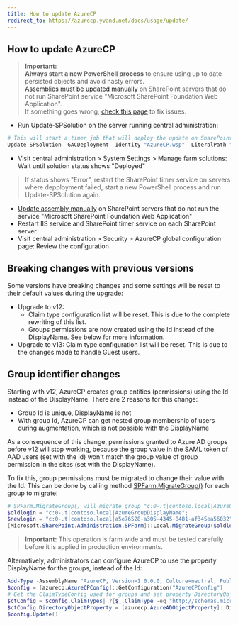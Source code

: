 ```yaml
---
title: How to update AzureCP
redirect_to: https://azurecp.yvand.net/docs/usage/update/
---
```


## How to update AzureCP

> **Important:**  
> **Always start a new PowerShell process** to ensure using up to date persisted objects and avoid nasty errors.  
> [Assemblies must be updated manually](Install-AzureCP.html) on SharePoint servers that do not run SharePoint service "Microsoft SharePoint Foundation Web Application".  
> If something goes wrong, [check this page](Fix-setup-issues.html) to fix issues.

- Run Update-SPSolution on the server running central administration:

```powershell
# This will start a timer job that will deploy the update on SharePoint servers. Central administration will restart during the process
Update-SPSolution -GACDeployment -Identity "AzureCP.wsp" -LiteralPath "F:\Data\Dev\AzureCP.wsp"
```

- Visit central administration > System Settings > Manage farm solutions: Wait until solution status shows "Deployed"
> If status shows "Error", restart the SharePoint timer service on servers where depployment failed, start a new PowerShell process and run Update-SPSolution again.
- [Update assembly manually](Install-AzureCP.html) on SharePoint servers that do not run the service "Microsoft SharePoint Foundation Web Application"
- Restart IIS service and SharePoint timer service on each SharePoint server
- Visit central administration > Security > AzureCP global configuration page: Review the configuration

## Breaking changes with previous versions

Some versions have breaking changes and some settings will be reset to their default values during the upgrade:

- Upgrade to v12:
  - Claim type configuration list will be reset. This is due to the complete rewriting of this list.
  - Groups permissions are now created using the Id instead of the DisplayName. See below for more information.
- Upgrade to v13: Claim type configuration list will be reset. This is due to the changes made to handle Guest users.

## Group identifier changes

Starting with v12, AzureCP creates group entities (permissions) using the Id instead of the DisplayName. There are 2 reasons for this change:

- Group Id is unique, DisplayName is not
- With group Id, AzureCP can get nested group membership of users during augmentation, which is not possible with the DisplayName

As a consequence of this change, permissions granted to Azure AD groups before v12 will stop working, because the group value in the SAML token of AAD users (set with the Id) won't match the group value of group permission in the sites (set with the DisplayName).

To fix this, group permissions must be migrated to change their value with the Id. This can be done by calling method [SPFarm.MigrateGroup()](https://msdn.microsoft.com/en-us/library/office/microsoft.sharepoint.administration.spfarm.migrategroup.aspx) for each group to migrate:

```powershell
# SPFarm.MigrateGroup() will migrate group "c:0-.t|contoso.local|AzureGroupDisplayName" to "c:0-.t|contoso.local|a5e76528-a305-4345-8481-af345ea56032" in the whole farm
$oldlogin = "c:0-.t|contoso.local|AzureGroupDisplayName";
$newlogin = "c:0-.t|contoso.local|a5e76528-a305-4345-8481-af345ea56032";
[Microsoft.SharePoint.Administration.SPFarm]::Local.MigrateGroup($oldlogin, $newlogin);
```

> **Important:** This operation is farm wide and must be tested carefully before it is applied in production environments.

Alternatively, administrators can configure AzureCP to use the property DisplayName for the groups, instead of the Id:

```powershell
Add-Type -AssemblyName "AzureCP, Version=1.0.0.0, Culture=neutral, PublicKeyToken=65dc6b5903b51636"
$config = [azurecp.AzureCPConfig]::GetConfiguration("AzureCPConfig")
# Get the ClaimTypeConfig used for groups and set property DirectoryObjectProperty to DisplayName
$ctConfig = $config.ClaimTypes| ?{$_.ClaimType -eq "http://schemas.microsoft.com/ws/2008/06/identity/claims/role"}
$ctConfig.DirectoryObjectProperty = [azurecp.AzureADObjectProperty]::DisplayName
$config.Update()
```
